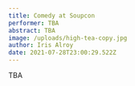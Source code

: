 ```yaml
---
title: Comedy at Soupcon
performer: TBA
abstract: TBA
image: /uploads/high-tea-copy.jpg
author: Iris Alroy
date: 2021-07-28T23:00:29.522Z
---
```

TBA